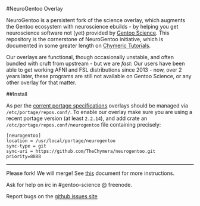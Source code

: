 #NeuroGentoo Overlay

NeuroGentoo is a persistent fork of the science overlay, which augments the Gentoo ecosystem with neuroscience ebuilds - by helping you get neuroscience software not (yet) provided by [Gentoo Science](http://wiki.gentoo.org/wiki/Project:Science/Overlay).
This repository is the cornerstone of NeuroGentoo initiative, which is documented in some greater length on [Chymeric Tutorials](http://chymeric.eu/blog/2013/10/02/neurogentoo/).

Our overlays are functional, though occasionally unstable, and often bundled with cruft from upstream - but we are *fast*:
Our users have been able to get working AFNI and FSL distributions since 2013 - now, over 2 years later, these programs are still not available on Gentoo Science, or any other overlay for that matter.

##Install

As per the [corrent portage specifications](https://dev.gentoo.org/~zmedico/portage/doc/man/portage.5.html) overlays should be managed via `/etc/portage/repos.conf/`.
To enable our overlay make sure you are using a recent portage version (at least `2.2.14`), and add crate an `/etc/portage/repos.conf/neurogentoo` file containing precisely:

```
[neurogentoo]
location = /usr/local/portage/neurogentoo
sync-type = git
sync-uri = https://github.com/TheChymera/neurogentoo.git
priority=8888
```

---
Please fork! We will merge! See [this](https://github.com/gentoo-science/sci/blob/master/CONTRIBUTING.md) document for more instructions.

Ask for help on irc in #gentoo-science @ freenode.

Report bugs on the [github issues site](https://github.com/gentoo-science/sci/issues)
